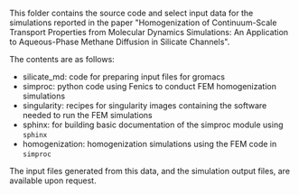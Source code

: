This folder contains the source code and select input data for the simulations reported in the paper
"Homogenization of Continuum-Scale Transport Properties from Molecular Dynamics Simulations: An Application to Aqueous-Phase Methane Diffusion in Silicate Channels".

The contents are as follows:

- silicate_md: code for preparing input files for gromacs
- simproc: python code using Fenics to conduct FEM homogenization simulations
- singularity: recipes for singularity images containing the software needed to run the FEM simulations
- sphinx: for building basic documentation of the simproc module using `sphinx`
- homogenization: homogenization simulations using the FEM code in `simproc`

The input files generated from this data,
and the simulation output files,
are available upon request.